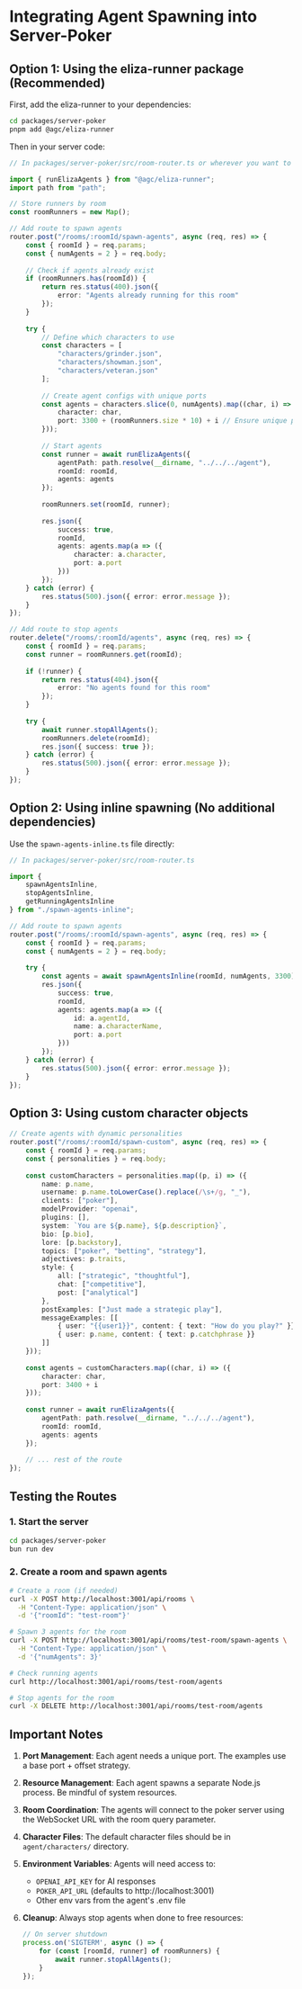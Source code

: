 # Integrating Agent Spawning into Server-Poker

## Option 1: Using the eliza-runner package (Recommended)

First, add the eliza-runner to your dependencies:

```bash
cd packages/server-poker
pnpm add @agc/eliza-runner
```

Then in your server code:

```typescript
// In packages/server-poker/src/room-router.ts or wherever you want to add the route

import { runElizaAgents } from "@agc/eliza-runner";
import path from "path";

// Store runners by room
const roomRunners = new Map();

// Add route to spawn agents
router.post("/rooms/:roomId/spawn-agents", async (req, res) => {
    const { roomId } = req.params;
    const { numAgents = 2 } = req.body;
    
    // Check if agents already exist
    if (roomRunners.has(roomId)) {
        return res.status(400).json({ 
            error: "Agents already running for this room" 
        });
    }
    
    try {
        // Define which characters to use
        const characters = [
            "characters/grinder.json",
            "characters/showman.json",
            "characters/veteran.json"
        ];
        
        // Create agent configs with unique ports
        const agents = characters.slice(0, numAgents).map((char, i) => ({
            character: char,
            port: 3300 + (roomRunners.size * 10) + i // Ensure unique ports
        }));
        
        // Start agents
        const runner = await runElizaAgents({
            agentPath: path.resolve(__dirname, "../../../agent"),
            roomId: roomId,
            agents: agents
        });
        
        roomRunners.set(roomId, runner);
        
        res.json({
            success: true,
            roomId,
            agents: agents.map(a => ({
                character: a.character,
                port: a.port
            }))
        });
    } catch (error) {
        res.status(500).json({ error: error.message });
    }
});

// Add route to stop agents
router.delete("/rooms/:roomId/agents", async (req, res) => {
    const { roomId } = req.params;
    const runner = roomRunners.get(roomId);
    
    if (!runner) {
        return res.status(404).json({ 
            error: "No agents found for this room" 
        });
    }
    
    try {
        await runner.stopAllAgents();
        roomRunners.delete(roomId);
        res.json({ success: true });
    } catch (error) {
        res.status(500).json({ error: error.message });
    }
});
```

## Option 2: Using inline spawning (No additional dependencies)

Use the `spawn-agents-inline.ts` file directly:

```typescript
// In packages/server-poker/src/room-router.ts

import { 
    spawnAgentsInline, 
    stopAgentsInline, 
    getRunningAgentsInline 
} from "./spawn-agents-inline";

// Add route to spawn agents
router.post("/rooms/:roomId/spawn-agents", async (req, res) => {
    const { roomId } = req.params;
    const { numAgents = 2 } = req.body;
    
    try {
        const agents = await spawnAgentsInline(roomId, numAgents, 3300);
        res.json({
            success: true,
            roomId,
            agents: agents.map(a => ({
                id: a.agentId,
                name: a.characterName,
                port: a.port
            }))
        });
    } catch (error) {
        res.status(500).json({ error: error.message });
    }
});
```

## Option 3: Using custom character objects

```typescript
// Create agents with dynamic personalities
router.post("/rooms/:roomId/spawn-custom", async (req, res) => {
    const { roomId } = req.params;
    const { personalities } = req.body;
    
    const customCharacters = personalities.map((p, i) => ({
        name: p.name,
        username: p.name.toLowerCase().replace(/\s+/g, "_"),
        clients: ["poker"],
        modelProvider: "openai",
        plugins: [],
        system: `You are ${p.name}, ${p.description}`,
        bio: [p.bio],
        lore: [p.backstory],
        topics: ["poker", "betting", "strategy"],
        adjectives: p.traits,
        style: {
            all: ["strategic", "thoughtful"],
            chat: ["competitive"],
            post: ["analytical"]
        },
        postExamples: ["Just made a strategic play"],
        messageExamples: [[
            { user: "{{user1}}", content: { text: "How do you play?" }},
            { user: p.name, content: { text: p.catchphrase }}
        ]]
    }));
    
    const agents = customCharacters.map((char, i) => ({
        character: char,
        port: 3400 + i
    }));
    
    const runner = await runElizaAgents({
        agentPath: path.resolve(__dirname, "../../../agent"),
        roomId: roomId,
        agents: agents
    });
    
    // ... rest of the route
});
```

## Testing the Routes

### 1. Start the server
```bash
cd packages/server-poker
bun run dev
```

### 2. Create a room and spawn agents
```bash
# Create a room (if needed)
curl -X POST http://localhost:3001/api/rooms \
  -H "Content-Type: application/json" \
  -d '{"roomId": "test-room"}'

# Spawn 3 agents for the room
curl -X POST http://localhost:3001/api/rooms/test-room/spawn-agents \
  -H "Content-Type: application/json" \
  -d '{"numAgents": 3}'

# Check running agents
curl http://localhost:3001/api/rooms/test-room/agents

# Stop agents for the room
curl -X DELETE http://localhost:3001/api/rooms/test-room/agents
```

## Important Notes

1. **Port Management**: Each agent needs a unique port. The examples use a base port + offset strategy.

2. **Resource Management**: Each agent spawns a separate Node.js process. Be mindful of system resources.

3. **Room Coordination**: The agents will connect to the poker server using the WebSocket URL with the room query parameter.

4. **Character Files**: The default character files should be in `agent/characters/` directory.

5. **Environment Variables**: Agents will need access to:
   - `OPENAI_API_KEY` for AI responses
   - `POKER_API_URL` (defaults to http://localhost:3001)
   - Other env vars from the agent's .env file

6. **Cleanup**: Always stop agents when done to free resources:
   ```typescript
   // On server shutdown
   process.on('SIGTERM', async () => {
       for (const [roomId, runner] of roomRunners) {
           await runner.stopAllAgents();
       }
   });
   ```